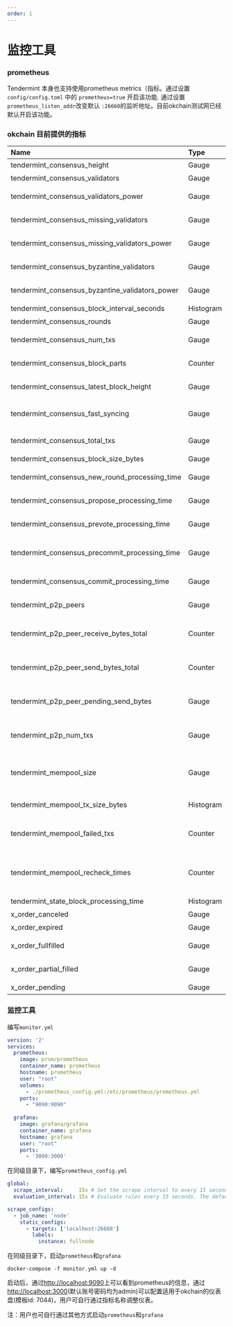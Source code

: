 ```yaml
---
order: 1
---
```


# 监控工具

### prometheus

Tendermint 本身也支持使用prometheus metrics（指标。通过设置 `config/config.toml` 中的 `prometheus=true` 开启该功能. 通过设置`prometheus_listen_addr`改变默认 `:26660`的监听地址。目前okchain测试网已经默认开启该功能。

### okchain 目前提供的指标

| Name                                            | Type      |     Tags      | Description                         |
| :---------------------------------------------- | :-------- | :-----------: | :---------------------------------- |
| tendermint_consensus_height                     | Gauge     |       √       | 共识块高                            |
| tendermint_consensus_validators                 | Gauge     |       √       | 验证者数量                          |
| tendermint_consensus_validators_power           | Gauge     |       √       | 验证者总投票权重                    |
| tendermint_consensus_missing_validators         | Gauge     |       √       | 未参与验证者数量                    |
| tendermint_consensus_missing_validators_power   | Gauge     |       √       | 未参与验证者总投票权重              |
| tendermint_consensus_byzantine_validators       | Gauge     |       √       | 作恶验证者数量                      |
| tendermint_consensus_byzantine_validators_power | Gauge     |       √       | 作恶验证者总投票权重                |
| tendermint_consensus_block_interval_seconds     | Histogram |       √       | 出块间隔                            |
| tendermint_consensus_rounds                     | Gauge     |       √       | 共识轮次                            |
| tendermint_consensus_num_txs                    | Gauge     |       √       | 区块当前包含交易数量                |
| tendermint_consensus_block_parts                | Counter   |    peer_id    | 区块被切分的块数                    |
| tendermint_consensus_latest_block_height        | Gauge     |       √       | 已共识完成的最新块高                |
| tendermint_consensus_fast_syncing               | Gauge     |       √       | 0 (not fast syncing)  ，1 (syncing) |
| tendermint_consensus_total_txs                  | Gauge     |       √       | 区块中的交易总数量                  |
| tendermint_consensus_block_size_bytes           | Gauge     |       √       | 区块大小                            |
| tendermint_consensus_new_round_processing_time  | Gauge     |       √       | 共识初始化的时间                    |
| tendermint_consensus_propose_processing_time    | Gauge     |       √       | 共识propose时间                     |
| tendermint_consensus_prevote_processing_time    | Gauge     |       √       | 共识prevote时间                     |
| tendermint_consensus_precommit_processing_time  | Gauge     |       √       | 共识precommit时间                   |
| tendermint_consensus_commit_processing_time     | Gauge     |       √       | 共识commit时间                      |
| tendermint_p2p_peers                            | Gauge     |       √       | 连接的peer数量                      |
| tendermint_p2p_peer_receive_bytes_total         | Counter   | peer_id, chID | 从指定peer接受到的总字节数          |
| tendermint_p2p_peer_send_bytes_total            | Counter   | peer_id, chID | 发送到一个peer节点的总字节数        |
| tendermint_p2p_peer_pending_send_bytes          | Gauge     |    peer_id    | 处于等待发送状态的字节数量          |
| tendermint_p2p_num_txs                          | Gauge     |    peer_id    | 从某个peer节点广播过来的交易数量    |
| tendermint_mempool_size                         | Gauge     |       √       | transaction当前uncommitted数量      |
| tendermint_mempool_tx_size_bytes                | Histogram |       √       | 内存池中增加的交易大小              |
| tendermint_mempool_failed_txs                   | Counter   |       √       | 内存池中校验失败的交易数量          |
| tendermint_mempool_recheck_times                | Counter   |       √       | 内存池中执行过 rechecked的交易数量  |
| tendermint_state_block_processing_time          | Histogram |       √       | 区块处理时间                        |
| x_order_canceled                                | Gauge     |       √       | 取消的挂单                          |
| x_order_expired                                 | Gauge     |       √       | 过期的挂单                          |
| x_order_fullfilled                              | Gauge     |       √       | 处理完成的挂单                      |
| x_order_partial_filled                          | Gauge     |       √       | 处理部分的挂单                      |
| x_order_pending                                 | Gauge     |       √       | 待处理的挂单                        |

### 监控工具

编写`monitor.yml`

```yaml
version: '2'
services:
  prometheus:
    image: prom/prometheus
    container_name: prometheus
    hostname: prometheus
    user: "root"
    volumes:
      - ./prometheus_config.yml:/etc/prometheus/prometheus.yml
    ports:
      - "9090:9090"
      
  grafana:
    image: grafana/grafana
    container_name: grafana
    hostname: grafana
    user: "root"
    ports:
      - '3000:3000'      
```

在同级目录下，编写`prometheus_config.yml`

```yaml
global:
  scrape_interval:     15s # Set the scrape interval to every 15 seconds. Default is every 1 minute.
  evaluation_interval: 15s # Evaluate rules every 15 seconds. The default is every 1 minute.

scrape_configs:
  - job_name: 'node'
    static_configs:
      - targets: ['localhost:26660']
        labels:
          instance: fullnode
```

在同级目录下，启动`prometheus`和`grafana`

```shell
docker-compose -f monitor.yml up -d
```

启动后，通过[http://localhost:9090](http://localhost:9090/)上可以看到prometheus的信息，通过[http://localhost:3000](http://localhost:3000/)(默认账号密码均为admin)可以配置适用于okchain的仪表盘(模板id: 7044)，用户可自行通过指标名称调整仪表。

注：用户也可自行通过其他方式启动`prometheus`和`grafana`
